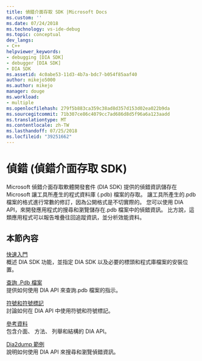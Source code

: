 ```yaml
---
title: 偵錯介面存取 SDK |Microsoft Docs
ms.custom: ''
ms.date: 07/24/2018
ms.technology: vs-ide-debug
ms.topic: conceptual
dev_langs:
- C++
helpviewer_keywords:
- debugging [DIA SDK]
- debugger [DIA SDK]
- DIA SDK
ms.assetid: 4c0abe53-11d3-4b7a-bdc7-b054f85aaf40
author: mikejo5000
ms.author: mikejo
manager: douge
ms.workload:
- multiple
ms.openlocfilehash: 279f5b883ca359c38ad8d357d153d02ea022b9da
ms.sourcegitcommit: 71b307ce86c4079cc7ad686d8d5f96a6a123aadd
ms.translationtype: MT
ms.contentlocale: zh-TW
ms.lasthandoff: 07/25/2018
ms.locfileid: "39251662"
---
```

# <a name="debug-interface-access-sdk"></a>偵錯 (偵錯介面存取 SDK)

Microsoft 偵錯介面存取軟體開發套件 (DIA SDK) 提供的偵錯資訊儲存在 Microsoft 讓工具所產生的程式資料庫 (.pdb) 檔案的存取。 讓工具所產生的.pdb 檔案的格式進行常數的修訂，因為公開格式是不切實際的。 您可以使用 DIA API，來開發應用程式的搜尋和瀏覽儲存在.pdb 檔案中的偵錯資訊。 比方說，這類應用程式可以報告堆疊往回追蹤資訊，並分析效能資料。

## <a name="in-this-section"></a>本節內容

[快速入門](../../debugger/debug-interface-access/getting-started-debug-interface-access-sdk.md)  
概述 DIA SDK 功能，並指定 DIA SDK 以及必要的標頭和程式庫檔案的安裝位置。

[查詢 .Pdb 檔案](../../debugger/debug-interface-access/querying-the-dot-pdb-file.md)  
提供如何使用 DIA API 來查詢.pdb 檔案的指示。

[符號和符號標記](../../debugger/debug-interface-access/symbols-and-symbol-tags.md)  
討論如何在 DIA API 中使用符號和符號標記。

[參考資料](../../debugger/debug-interface-access/debug-interface-access-sdk-reference.md)  
包含介面、 方法、 列舉和結構的 DIA API。

[Dia2dump 範例](../../debugger/debug-interface-access/dia2dump-sample.md)  
說明如何使用 DIA API 來搜尋和瀏覽偵錯資訊。
